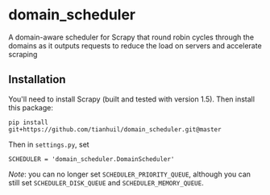 # domain_scheduler
A domain-aware scheduler for Scrapy that round robin cycles through the domains as it outputs requests to reduce the load on servers and accelerate scraping

## Installation
You'll need to install Scrapy (built and tested with version 1.5).  Then install this package:
```
pip install git+https://github.com/tianhuil/domain_scheduler.git@master
```

Then in `settings.py`, set
```
SCHEDULER = 'domain_scheduler.DomainScheduler'
```

*Note*: you can no longer set `SCHEDULER_PRIORITY_QUEUE`, although you can still set `SCHEDULER_DISK_QUEUE` and `SCHEDULER_MEMORY_QUEUE`.
